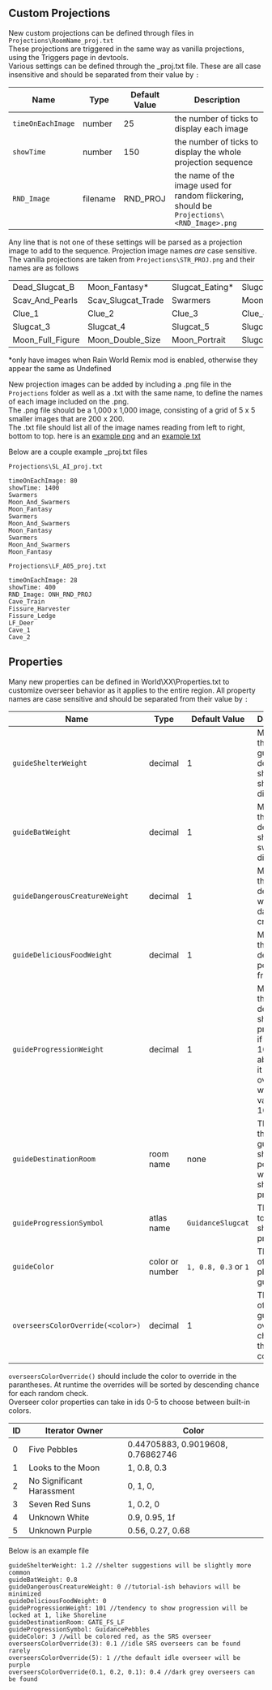 ## Custom Projections

New custom projections can be defined through files in `Projections\RoomName_proj.txt`  
These projections are triggered in the same way as vanilla projections, using the Triggers page in devtools.  
Various settings can be defined through the _proj.txt file. These are all case insensitive and should be separated from their value by `: `

| Name | Type | Default Value | Description |
| ------------ | ------------- | ----------- | ------------- |
| `timeOnEachImage` | number | 25 | the number of ticks to display each image |
| `showTime` | number | 150 | the number of ticks to display the whole projection sequence |
| `RND_Image` | filename | RND\_PROJ | the name of the image used for random flickering, should be `Projections\<RND_Image>.png` |

Any line that is not one of these settings will be parsed as a projection image to add to the sequence. Projection image names *are* case sensitive.  
The vanilla projections are taken from `Projections\STR_PROJ.png` and their names are as follows

|  |  |  |  |  |
| ------------ | ------------- | ----------- | ------------- | ------------- |
| Dead\_Slugcat_B | Moon\_Fantasy* | Slugcat\_Eating* | Slugcat_Sleeping* | Undefined |
| Scav\_And\_Pearls | Scav\_Slugcat\_Trade | Swarmers | Moon\_And\_Swarmers | Dead\_Slugcat\_A |
| Clue\_1 | Clue\_2 | Clue\_3 | Clue\_4 | Scav\_Outpost |
| Slugcat\_3 | Slugcat\_4 | Slugcat\_5 | Slugcat\_6 | Slugcat\_7 |
| Moon\_Full\_Figure  | Moon\_Double\_Size | Moon\_Portrait | Slugcat\_1 | Slugcat\_2 |

*only have images when Rain World Remix mod is enabled, otherwise they appear the same as Undefined  

New projection images can be added by including a .png file in the `Projections` folder as well as a .txt with the same name, to define the names of each image included on the .png.  
The .png file should be a 1,000 x 1,000 image, consisting of a grid of 5 x 5 smaller images that are 200 x 200.  
The .txt file should list all of the image names reading from left to right, bottom to top.
here is an [example png](ONH_PROJ.png)  and an [example txt](ONH_PROJ.txt)  

Below are a couple example _proj.txt files

`Projections\SL_AI_proj.txt`

    timeOnEachImage: 80
    showTime: 1400
    Swarmers
    Moon_And_Swarmers
    Moon_Fantasy
    Swarmers
    Moon_And_Swarmers
    Moon_Fantasy
    Swarmers
    Moon_And_Swarmers
    Moon_Fantasy

`Projections\LF_A05_proj.txt`

    timeOnEachImage: 28
    showTime: 400
    RND_Image: ONH_RND_PROJ
    Cave_Train
    Fissure_Harvester
    Fissure_Ledge
    LF_Deer
    Cave_1
    Cave_2
    

## Properties

Many new properties can be defined in World\XX\Properties.txt to customize overseer behavior as it applies to the entire region. All property names are case sensitive and should be separated from their value by `: `


| Name | Type | Default Value | Description |
| ------------ | ------------- | ----------- | ------------- |
| `guideShelterWeight` | decimal | 1 | Multiplies the player guide's desire to show shelter direction |
| `guideBatWeight` | decimal | 1 | Multiplies the guide's desire to show swarmroom direction |
| `guideDangerousCreatureWeight` | decimal | 1 | Multiplies the guide's desire to warn of dangerous creatures |
| `guideDeliciousFoodWeight` | decimal | 1 | Multiplies the guide's desire to point to fruit |
| `guideProgressionWeight` | decimal | 1 | Multiplies the guide's desire to show progression if below 100, if above 100 it will override with the value - 100 |
| `guideDestinationRoom` | room name | none | The room the player guide should point to when showing progression |
| `guideProgressionSymbol` | atlas name | `GuidanceSlugcat` | The symbol to use for showing progression |
| `guideColor` | color or number | `1, 0.8, 0.3` or `1` | The color of the player guide |
| `overseersColorOverride(<color>)` | decimal | 1 | The chance of the non-guide overseers changing to the defined color |

`overseersColorOverride()` should include the color to override in the parantheses. At runtime the overrides will be sorted by descending chance for each random check.  
Overseer color properties can take in ids 0-5 to choose between built-in colors.

| ID | Iterator Owner | Color | 
| ------------ | ------------- | ----------- |
| 0 | Five Pebbles | 0.44705883, 0.9019608, 0.76862746 |
| 1 | Looks to the Moon | 1, 0.8, 0.3
| 2 | No Significant Harassment | 0, 1, 0,
| 3 | Seven Red Suns | 1, 0.2, 0
| 4 | Unknown White | 0.9, 0.95, 1f
| 5 | Unknown Purple | 0.56, 0.27, 0.68

Below is an example file  

    guideShelterWeight: 1.2 //shelter suggestions will be slightly more common
    guideBatWeight: 0.8
    guideDangerousCreatureWeight: 0 //tutorial-ish behaviors will be minimized
    guideDeliciousFoodWeight: 0
    guideProgressionWeight: 101 //tendency to show progression will be locked at 1, like Shoreline
    guideDestinationRoom: GATE_FS_LF
    guideProgressionSymbol: GuidancePebbles
    guideColor: 3 //will be colored red, as the SRS overseer
    overseersColorOverride(3): 0.1 //idle SRS overseers can be found rarely
    overseersColorOverride(5): 1 //the default idle overseer will be purple
    overseersColorOverride(0.1, 0.2, 0.1): 0.4 //dark grey overseers can be found

